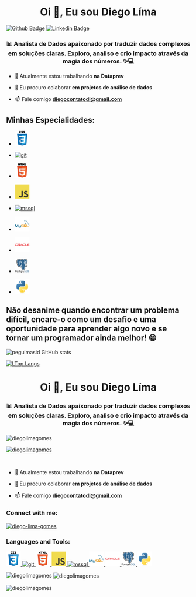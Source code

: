 
<h1 align="center">Oi 👋, Eu sou Diego Líma</h1>

[![Github Badge](https://img.shields.io/badge/-Github-000?style=flat-square&logo=Github&logoColor=white&link=https://github.com/diegolimagomes)](https://github.com/diegolimagomes)
[![Linkedin Badge](https://img.shields.io/badge/-LinkedIn-blue?style=flat-square&logo=Linkedin&logoColor=white&link=https://https://www.linkedin.com/in/diego-lima-gomes/)](https://www.linkedin.com/in/diego-lima-gomes/)

<h3 align="center">📊 Analista de Dados apaixonado por traduzir dados complexos em soluções claras. Exploro, analiso e crio impacto através da magia dos números. ✨💻</h3>


- 🔭 Atualmente estou trabalhando **na Dataprev**

- 👯 Eu procuro colaborar **em projetos de análise de dados**

- 📫 Fale comigo **diegocontatodl@gmail.com**

## Minhas Especialidades:

- <a href="https://www.w3schools.com/css/" target="_blank" rel="noreferrer"> <img src="https://raw.githubusercontent.com/devicons/devicon/master/icons/css3/css3-original-wordmark.svg" alt="css3" width="40" height="40"/>

- <a href="https://git-scm.com/" target="_blank" rel="noreferrer"> <img src="https://www.vectorlogo.zone/logos/git-scm/git-scm-icon.svg" alt="git" width="40" height="40"/>

- <a href="https://www.w3.org/html/" target="_blank" rel="noreferrer"> <img src="https://raw.githubusercontent.com/devicons/devicon/master/icons/html5/html5-original-wordmark.svg" alt="html5" width="40" height="40"/>

- <a href="https://developer.mozilla.org/en-US/docs/Web/JavaScript" target="_blank" rel="noreferrer"> <img src="https://raw.githubusercontent.com/devicons/devicon/master/icons/javascript/javascript-original.svg" alt="javascript" width="40" height="40"/>

- <a href="https://www.microsoft.com/en-us/sql-server" target="_blank" rel="noreferrer"> <img src="https://www.svgrepo.com/show/303229/microsoft-sql-server-logo.svg" alt="mssql" width="40" height="40"/>

- <a href="https://www.mysql.com/" target="_blank" rel="noreferrer"> <img src="https://raw.githubusercontent.com/devicons/devicon/master/icons/mysql/mysql-original-wordmark.svg" alt="mysql" width="40" height="40"/>

- <a href="https://www.oracle.com/" target="_blank" rel="noreferrer"> <img src="https://raw.githubusercontent.com/devicons/devicon/master/icons/oracle/oracle-original.svg" alt="oracle" width="40" height="40"/>

- <a href="https://www.postgresql.org" target="_blank" rel="noreferrer"> <img src="https://raw.githubusercontent.com/devicons/devicon/master/icons/postgresql/postgresql-original-wordmark.svg" alt="postgresql" width="40" height="40"/>

- <a href="https://www.python.org" target="_blank" rel="noreferrer"> <img src="https://raw.githubusercontent.com/devicons/devicon/master/icons/python/python-original.svg" alt="python" width="40" height="40"/> </a>

## Não desanime quando encontrar um problema difícil, encare-o como um desafio e uma oportunidade para aprender algo novo e se tornar um programador ainda melhor! 😁

![peguimasid GitHub stats](https://github-readme-stats.vercel.app/api?username=diegolimagomes&show_icons=true&theme=radical)

[![LTop Langs](https://github-readme-stats.vercel.app/api/top-langs/?username=diegolimagomes&layout=compact&title_color=fff&text_color=f8f8f2&hide=java&bg_color=171c24)](https://github.com/diegolimagomes)




<h1 align="center">Oi 👋, Eu sou Diego Líma</h1>
<h3 align="center">📊 Analista de Dados apaixonado por traduzir dados complexos em soluções claras. Exploro, analiso e crio impacto através da magia dos números. ✨💻</h3>

<p align="left"> <img src="https://komarev.com/ghpvc/?username=diegolimagomes&label=Profile%20views&color=0e75b6&style=flat" alt="diegolimagomes" /> </p>

<p align="left"> <a href="https://github.com/ryo-ma/github-profile-trophy"><img src="https://github-profile-trophy.vercel.app/?username=diegolimagomes" alt="diegolimagomes" /></a> </p>

<p align="left"> <a href="https://twitter.com/" target="blank"><img src="https://img.shields.io/twitter/follow/?logo=twitter&style=for-the-badge" alt="" /></a> </p>

- 🔭 Atualmente estou trabalhando **na Dataprev**

- 👯 Eu procuro colaborar **em projetos de análise de dados**

- 📫 Fale comigo **diegocontatodl@gmail.com**

<h3 align="left">Connect with me:</h3>
<p align="left">
<a href="https://linkedin.com/in/diego-lima-gomes" target="blank"><img align="center" src="https://raw.githubusercontent.com/rahuldkjain/github-profile-readme-generator/master/src/images/icons/Social/linked-in-alt.svg" alt="diego-lima-gomes" height="30" width="40" /></a>
</p>

<h3 align="left">Languages and Tools:</h3>
<p align="left"> <a href="https://www.w3schools.com/css/" target="_blank" rel="noreferrer"> <img src="https://raw.githubusercontent.com/devicons/devicon/master/icons/css3/css3-original-wordmark.svg" alt="css3" width="40" height="40"/> </a> <a href="https://git-scm.com/" target="_blank" rel="noreferrer"> <img src="https://www.vectorlogo.zone/logos/git-scm/git-scm-icon.svg" alt="git" width="40" height="40"/> </a> <a href="https://www.w3.org/html/" target="_blank" rel="noreferrer"> <img src="https://raw.githubusercontent.com/devicons/devicon/master/icons/html5/html5-original-wordmark.svg" alt="html5" width="40" height="40"/> </a> <a href="https://developer.mozilla.org/en-US/docs/Web/JavaScript" target="_blank" rel="noreferrer"> <img src="https://raw.githubusercontent.com/devicons/devicon/master/icons/javascript/javascript-original.svg" alt="javascript" width="40" height="40"/> </a> <a href="https://www.microsoft.com/en-us/sql-server" target="_blank" rel="noreferrer"> <img src="https://www.svgrepo.com/show/303229/microsoft-sql-server-logo.svg" alt="mssql" width="40" height="40"/> </a> <a href="https://www.mysql.com/" target="_blank" rel="noreferrer"> <img src="https://raw.githubusercontent.com/devicons/devicon/master/icons/mysql/mysql-original-wordmark.svg" alt="mysql" width="40" height="40"/> </a> <a href="https://www.oracle.com/" target="_blank" rel="noreferrer"> <img src="https://raw.githubusercontent.com/devicons/devicon/master/icons/oracle/oracle-original.svg" alt="oracle" width="40" height="40"/> </a> <a href="https://www.postgresql.org" target="_blank" rel="noreferrer"> <img src="https://raw.githubusercontent.com/devicons/devicon/master/icons/postgresql/postgresql-original-wordmark.svg" alt="postgresql" width="40" height="40"/> </a> <a href="https://www.python.org" target="_blank" rel="noreferrer"> <img src="https://raw.githubusercontent.com/devicons/devicon/master/icons/python/python-original.svg" alt="python" width="40" height="40"/> </a> </p>

<p><img align="left" src="https://github-readme-stats.vercel.app/api/top-langs?username=diegolimagomes&show_icons=true&locale=en&layout=compact" alt="diegolimagomes" /></p>

<p>&nbsp;<img align="center" src="https://github-readme-stats.vercel.app/api?username=diegolimagomes&show_icons=true&locale=en" alt="diegolimagomes" /></p>

<p><img align="center" src="https://github-readme-streak-stats.herokuapp.com/?user=diegolimagomes&" alt="diegolimagomes" /></p>

